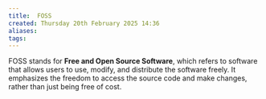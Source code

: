 ```yaml
---
title:  FOSS
created: Thursday 20th February 2025 14:36
aliases: 
tags: 
---
```

FOSS stands for **Free and Open Source Software**, which refers to software that allows users to use, modify, and distribute the software freely. It emphasizes the freedom to access the source code and make changes, rather than just being free of cost.

